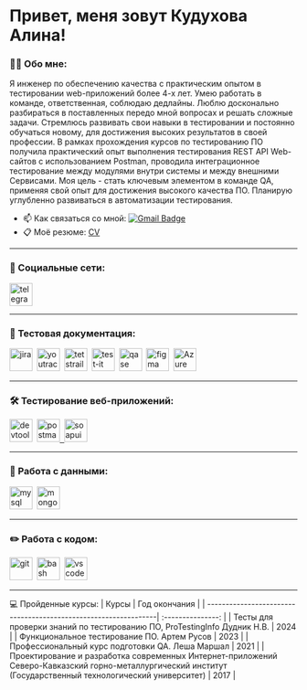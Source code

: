 # Привет, меня зовут Кудухова Алина!



### 👨‍💻 Обо мне:

Я инженер по обеспечению качества с практическим опытом в тестировании web-приложений более 4-х лет. Умею работать в команде, ответственная, соблюдаю дедлайны. Люблю досконально разбираться в поставленных передо мной вопросах и решать сложные задачи. 
Стремлюсь развивать свои навыки в тестировании и постоянно обучаться новому, для достижения высоких результатов в своей профессии.
В рамках прохождения курсов по тестированию ПО получила практический опыт выполнения тестирования REST API Web-сайтов с использованием Postman, проводила интеграционное тестирование между модулями внутри системы и между внешними Сервисами.
Моя цель - стать ключевым элементом в команде QA, применяя свой опыт для достижения высокого качества ПО.
Планирую углубленно развиваться в автоматизации тестирования.

- 📫 Как связаться со мной: [![Gmail Badge](https://img.shields.io/badge/-Gmail-red?style=flat&logo=Gmail&logoColor=white)](mailto:alina.kudukhova19@gmail.com)
- 📋 Моё резюме: [CV](https://cloud.mail.ru/public/Hhj9/f7CBtQRD3) 

---

### 🤝 Социальные сети:

  <div id="badges">
    <a href="https://t.me/alina_kudukhova" target="_blank">
      <img src="https://cdn-icons-png.flaticon.com/512/2111/2111646.png" width="40" height="40" alt="telegram" />
    </a>
  </div>

---

### 📁 Тестовая документация:

<div>
  <img src="https://cdn.jsdelivr.net/gh/devicons/devicon/icons/jira/jira-original.svg" title="jira" alt="jira" width="40" height="40"/>&nbsp
  <img src="https://upload.wikimedia.org/wikipedia/commons/thumb/8/8d/YouTrack_Icon.svg/1024px-YouTrack_Icon.svg.png?20200803082248" title="youtrack" alt="youtrack" width="40" height="40"/>&nbsp
  <img src="https://img.icons8.com/fluent/512/testrail.png" title="testrail" alt="tetstrail" width="40" height="40"/>&nbsp
  <img src="https://docs.testit.software/images/testit_logo_icon_blue.png" title="test-it" alt="test-it" width="40" height="40"/>&nbsp
  <img src="https://luna1.co/eb0187.png" title="qase" alt="qase" width="40" height="40"/>&nbsp
  <img src="https://cdn.jsdelivr.net/gh/devicons/devicon/icons/figma/figma-original.svg" title="figma" alt="figma" width="40" height="40"/>&nbsp
  <img src="https://cdn.iconscout.com/icon/free/png-256/free-azure-devops-logo-icon-download-in-svg-png-gif-file-formats--technology-social-media-company-vol-1-pack-logos-icons-3029870.png?f=webp&w=256" title="Azure DevOps" alt="Azure DevOps" width="40" height="40"/>&nbsp
</div>

---

### 🛠 Тестирование веб-приложений:

<div>
  <img src="https://d33wubrfki0l68.cloudfront.net/38b5c953a4667366685d55db55d057c86db1fc54/a0fdc/static/acae6b24d940347661ca901ea07f47c1/chrome-dev-logo-icon.png" title="devtools" alt="devtools" width="40" height="40"/>&nbsp
  <a href="https://github.com/AlinaKudukhova/postman">
    <img src="https://www.svgrepo.com/show/354202/postman-icon.svg" title="postman" alt="postman" width="40" height="40"/>&nbsp
  </a>
  <img src="https://icons.iconarchive.com/icons/papirus-team/papirus-apps/512/soapui-icon.png" title="soapui" alt="soapui" width="40" height="40"/>&nbsp
</div>

---

<!-- ### 📱 Тестирование мобильных приложений:

<div>
  <img src="https://cdn.jsdelivr.net/gh/devicons/devicon/icons/androidstudio/androidstudio-original.svg" title="android-studio" alt="android-studio" width="40" height="40"/>&nbsp
  <img src="https://cdn.jsdelivr.net/gh/devicons/devicon/icons/xcode/xcode-original.svg" title="xcode" alt="xcode" width="40" height="40"/>&nbsp
  <img src="https://cdn.icon-icons.com/icons2/3053/PNG/512/charles_proxy_macos_bigsur_icon_190302.png" title="charles-proxy" alt="charles-proxy" width="40" height="40"/>&nbsp
  <img src="https://www.megaleechers.com/storage/Fiddler-Everywhere-Icon.png" title="fiddler" alt="fiddler" width="40" height="40"/>&nbsp
  <img src="https://s3.amazonaws.com/s3.roaringapps.com/assets/icons/1605177784429-Proxyman.png" title="proxyman" alt="proxyman" width="40" height="40"/>&nbsp
</div>
--->

### 💾 Работа с данными:

<div>
  <img src="https://cdn.jsdelivr.net/gh/devicons/devicon/icons/mysql/mysql-original.svg" title="mysql" alt="mysql" width="40" height="40"/>&nbsp
  <img src="https://cdn.jsdelivr.net/gh/devicons/devicon/icons/mongodb/mongodb-original.svg" title="mongodb" alt="mongodb" width="40" height="40"/>&nbsp
</div>

---

### ✏️ Работа с кодом:

<div>
  <img src="https://cdn.jsdelivr.net/gh/devicons/devicon/icons/git/git-original.svg" title="git" alt="git" width="40" height="40"/>&nbsp
  <img src="https://upload.wikimedia.org/wikipedia/commons/thumb/4/4b/Bash_Logo_Colored.svg/1024px-Bash_Logo_Colored.svg.png?20180723054350" title="bash" alt="bash" width="40" height="40"/>&nbsp
  <img src="https://cdn.jsdelivr.net/gh/devicons/devicon/icons/vscode/vscode-original.svg" title="vscode" alt="vscode" width="40" height="40"/>&nbsp
  
</div>

---

💻 Пройденные курсы:
| Курсы                                                           | Год окончания              |
| ----------------------------------------------------------------| :---------------: |
| Тесты для проверки знаний по тестированию ПО, ProTestingInfo Дудник Н.В. | 2024 |
| Функциональное тестирование ПО. Артем Русов                     | 2023 |
| Профессиональный курс подготовки QA. Леша Маршал                | 2021 |
| Проектирование и разработка современных Интернет-приложений Северо-Кавказский горно-металлургический институт (Государственный технологический университет)   | 2017 |

<!-- ![Visitor Badge](https://visitor-badge.laobi.icu/badge?page_id=testrusau)
